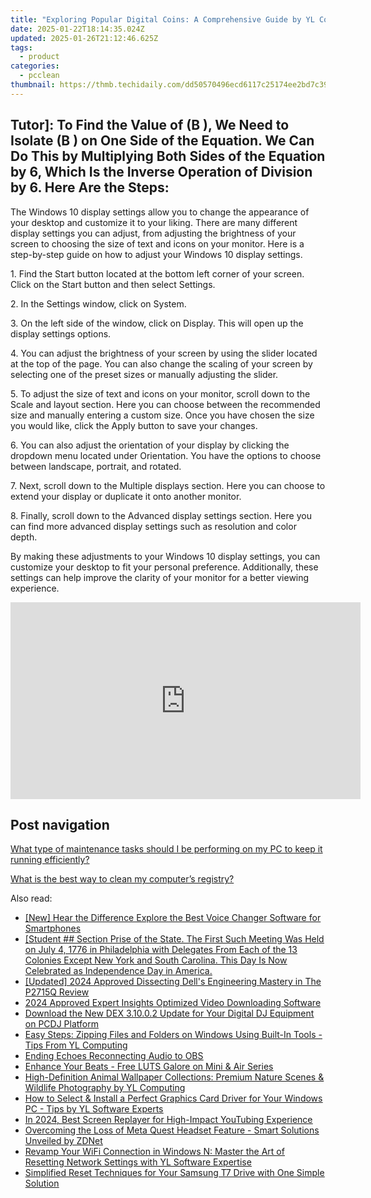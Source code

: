 ```yaml
---
title: "Exploring Popular Digital Coins: A Comprehensive Guide by YL Computing"
date: 2025-01-22T18:14:35.024Z
updated: 2025-01-26T21:12:46.625Z
tags:
  - product
categories:
  - pcclean
thumbnail: https://thmb.techidaily.com/dd50570496ecd6117c25174ee2bd7c391f8d8aee122e4f4fcf28370737609fdc.jpg
---
```


## Tutor]: To Find the Value of \(B \), We Need to Isolate \(B \) on One Side of the Equation. We Can Do This by Multiplying Both Sides of the Equation by 6, Which Is the Inverse Operation of Division by 6. Here Are the Steps:

The Windows 10 display settings allow you to change the appearance of your desktop and customize it to your liking. There are many different display settings you can adjust, from adjusting the brightness of your screen to choosing the size of text and icons on your monitor. Here is a step-by-step guide on how to adjust your Windows 10 display settings. 

1\. Find the Start button located at the bottom left corner of your screen. Click on the Start button and then select Settings.

2\. In the Settings window, click on System.

3\. On the left side of the window, click on Display. This will open up the display settings options. 

4\. You can adjust the brightness of your screen by using the slider located at the top of the page. You can also change the scaling of your screen by selecting one of the preset sizes or manually adjusting the slider.

5\. To adjust the size of text and icons on your monitor, scroll down to the Scale and layout section. Here you can choose between the recommended size and manually entering a custom size. Once you have chosen the size you would like, click the Apply button to save your changes.

6\. You can also adjust the orientation of your display by clicking the dropdown menu located under Orientation. You have the options to choose between landscape, portrait, and rotated.

7\. Next, scroll down to the Multiple displays section. Here you can choose to extend your display or duplicate it onto another monitor.

8\. Finally, scroll down to the Advanced display settings section. Here you can find more advanced display settings such as resolution and color depth. 

By making these adjustments to your Windows 10 display settings, you can customize your desktop to fit your personal preference. Additionally, these settings can help improve the clarity of your monitor for a better viewing experience.

<!-- affiliate ads begin -->
<iframe width="560" height="315" src="https://www.youtube.com/embed/3koT_-kvbks?si=sQV7FzPiz6GYITrE" title="YouTube video player" frameborder="0" allow="accelerometer; autoplay; clipboard-write; encrypted-media; gyroscope; picture-in-picture; web-share" referrerpolicy="strict-origin-when-cross-origin" allowfullscreen></iframe>
<!-- affiliate ads end -->

## Post navigation

[What type of maintenance tasks should I be performing on my PC to keep it running efficiently?](https://tools.techidaily.com/pcclean/products/)

[What is the best way to clean my computer’s registry?](https://tools.techidaily.com/pcclean/products/)

<ins class="adsbygoogle"
     style="display:block"
     data-ad-format="autorelaxed"
     data-ad-client="ca-pub-7571918770474297"
     data-ad-slot="1223367746"></ins>

<ins class="adsbygoogle"
     style="display:block"
     data-ad-client="ca-pub-7571918770474297"
     data-ad-slot="8358498916"
     data-ad-format="auto"
     data-full-width-responsive="true"></ins>

<span class="atpl-alsoreadstyle">Also read:</span>
<div><ul>
<li><a href="https://video-capture.techidaily.com/new-hear-the-difference-explore-the-best-voice-changer-software-for-smartphones/"><u>[New] Hear the Difference Explore the Best Voice Changer Software for Smartphones</u></a></li>
<li><a href="https://win-exclusive.techidaily.com/student-section-prise-of-the-state-the-first-such-meeting-was-held-on-july-4-1776-in-philadelphia-with-delegates-from-each-of-the-13-colonies-except-new-yor102/"><u>[Student ## Section Prise of the State. The First Such Meeting Was Held on July 4, 1776 in Philadelphia with Delegates From Each of the 13 Colonies Except New York and South Carolina. This Day Is Now Celebrated as Independence Day in America.</u></a></li>
<li><a href="https://article-knowledge.techidaily.com/updated-2024-approved-dissecting-dells-engineering-mastery-in-the-p2715q-review/"><u>[Updated] 2024 Approved Dissecting Dell's Engineering Mastery in The P2715Q Review</u></a></li>
<li><a href="https://vimeo-videos.techidaily.com/2024-approved-expert-insights-optimized-video-downloading-software/"><u>2024 Approved Expert Insights Optimized Video Downloading Software</u></a></li>
<li><a href="https://win-exclusive.techidaily.com/download-the-new-dex-31002-update-for-your-digital-dj-equipment-on-pcdj-platform/"><u>Download the New DEX 3.10.0.2 Update for Your Digital DJ Equipment on PCDJ Platform</u></a></li>
<li><a href="https://win-exclusive.techidaily.com/easy-steps-zipping-files-and-folders-on-windows-using-built-in-tools-tips-from-yl-computing/"><u>Easy Steps: Zipping Files and Folders on Windows Using Built-In Tools - Tips From YL Computing</u></a></li>
<li><a href="https://screen-capture.techidaily.com/ending-echoes-reconnecting-audio-to-obs/"><u>Ending Echoes Reconnecting Audio to OBS</u></a></li>
<li><a href="https://extra-information.techidaily.com/enhance-your-beats-free-luts-galore-on-mini-and-air-series/"><u>Enhance Your Beats - Free LUTS Galore on Mini & Air Series</u></a></li>
<li><a href="https://win-exclusive.techidaily.com/high-definition-animal-wallpaper-collections-premium-nature-scenes-and-wildlife-photography-by-yl-computing/"><u>High-Definition Animal Wallpaper Collections: Premium Nature Scenes & Wildlife Photography by YL Computing</u></a></li>
<li><a href="https://win-exclusive.techidaily.com/how-to-select-and-install-a-perfect-graphics-card-driver-for-your-windows-pc-tips-by-yl-software-experts/"><u>How to Select & Install a Perfect Graphics Card Driver for Your Windows PC - Tips by YL Software Experts</u></a></li>
<li><a href="https://youtube-web.techidaily.com/24-best-screen-replayer-for-high-impact-youtubing-experience/"><u>In 2024, Best Screen Replayer for High-Impact YouTubing Experience</u></a></li>
<li><a href="https://some-tips.techidaily.com/overcoming-the-loss-of-meta-quest-headset-feature-smart-solutions-unveiled-by-zdnet/"><u>Overcoming the Loss of Meta Quest Headset Feature - Smart Solutions Unveiled by ZDNet</u></a></li>
<li><a href="https://win-exclusive.techidaily.com/revamp-your-wifi-connection-in-windows-n-master-the-art-of-resetting-network-settings-with-yl-software-expertise/"><u>Revamp Your WiFi Connection in Windows N: Master the Art of Resetting Network Settings with YL Software Expertise</u></a></li>
<li><a href="https://discover-fantastic.techidaily.com/simplified-reset-techniques-for-your-samsung-t7-drive-with-one-simple-solution/"><u>Simplified Reset Techniques for Your Samsung T7 Drive with One Simple Solution</u></a></li>
</ul></div>

